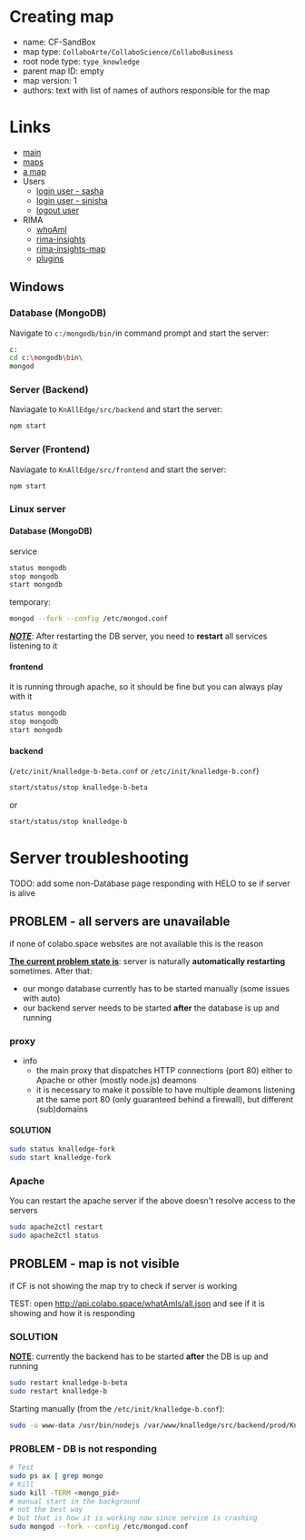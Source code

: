# Creating map

+ name: <choose the one you want> CF-SandBox
+ map type: `CollaboArte/CollaboScience/CollaboBusiness`
+ root node type: `type_knowledge`
+ parent map ID: empty
+ map version: 1
+ authors: text with list of names of authors responsible for the map

# Links

+ [main](http://colabo.space/app/index-dev.html#/)
+ [maps](http://colabo.space/app/index-dev.html#/maps)
+ [a map](http://colabo.space/app/index-dev.html#/map/id/5566f25867a6d01e65beddde)
+ Users
    + [login user - sasha](http://colabo.space/app/index-dev.html#/login/iAmId/556760847125996dc1a4a241)
    + [login user - sinisha](http://colabo.space/app/index-dev.html#/login/iAmId/556760847125996dc1a4a24f)
    + [logout user](http://colabo.space/app/index-dev.html#/logout)
+ RIMA
    + [whoAmI](http://colabo.space/app/index-dev.html#/whoAmI)
    + [rima-insights](http://colabo.space/app/index-dev.html#/rima-insights)
    + [rima-insights-map](http://colabo.space/app/index-dev.html#/rima-insights-map)
    + [plugins](http://colabo.space/app/index-dev.html#/plugins)

## Windows

### Database (MongoDB)

Navigate to `c:/mongodb/bin/`in command prompt and start the server:

```sh
c:
cd c:\mongodb\bin\
mongod
```

### Server (Backend)

Naviagate to `KnAllEdge/src/backend` and start the server:

```sh
npm start
```


### Server (Frontend)

Naviagate to `KnAllEdge/src/frontend` and start the server:

```sh
npm start
```

### Linux server


#### Database (MongoDB)

service
```sh
status mongodb
stop mongodb
start mongodb
```
temporary:
```sh
mongod --fork --config /etc/mongod.conf
```
**<u>*NOTE*</u>**: After restarting the DB server, you need to **restart** all services listening to it

#### frontend

it is running through apache, so it should be fine but you can always play with it



```sh
status mongodb
stop mongodb
start mongodb
```



#### backend

(`/etc/init/knalledge-b-beta.conf` or `/etc/init/knalledge-b.conf`)

```sh
start/status/stop knalledge-b-beta
```

or

```sh
start/status/stop knalledge-b
```

# Server troubleshooting

TODO: add some non-Database page responding with HELO to se if server is alive

## PROBLEM - all servers are unavailable

if none of colabo.space websites are not available this is the reason

**<u>The current problem state is</u>**: server is naturally **automatically restarting** sometimes. After that:

+ our mongo database currently has to be started manually (some issues with auto)
+ our backend server needs to be started **after** the database is up and running

### proxy

- info
  - the main proxy that dispatches HTTP connections (port 80) either to Apache or other (mostly node.js) deamons
  - it is necessary to make it possible to have multiple deamons listening at the same port 80 (only guaranteed behind a firewall), but different (sub)domains

#### SOLUTION

```sh
sudo status knalledge-fork
sudo start knalledge-fork
```

### Apache

You can restart the apache server if the above doesn't resolve access to the servers

```sh
sudo apache2ctl restart
sudo apache2ctl status
```





## PROBLEM - map is not visible

if CF is not showing the map try to check if server is working

TEST: open http://api.colabo.space/whatAmIs/all.json and see if it is showing and how it is responding

### SOLUTION

**<u>NOTE</u>**: currently the backend has to be started **after** the DB is up and running

```sh
sudo restart knalledge-b-beta
sudo restart knalledge-b
```

Starting manually (from the `/etc/init/knalledge-b.conf`):

```sh
sudo -u www-data /usr/bin/nodejs /var/www/knalledge/src/backend/prod/KnAllEdgeBackend.js 8001 8002
```

### PROBLEM - DB is not responding

```sh
# Test
sudo ps ax | grep mongo
# Kill
sudo kill -TERM <mongo_pid>
# manual start in the background
# not the best way
# but that is how it is working now since service is crashing
sudo mongod --fork --config /etc/mongod.conf
```